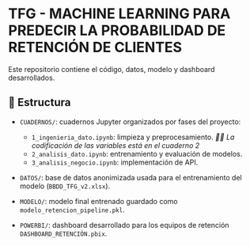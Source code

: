 # TFG - MACHINE LEARNING PARA PREDECIR LA PROBABILIDAD DE RETENCIÓN DE CLIENTES

Este repositorio contiene el código, datos, modelo y dashboard desarrollados.

## 📁 Estructura

- `CUADERNOS/`: cuadernos Jupyter organizados por fases del proyecto:
  - `1_ingenieria_dato.ipynb`: limpieza y preprocesamiento. *🖐🏾​ La codificación de las variables está en el cuaderno 2*
  - `2_analisis_dato.ipynb`: entrenamiento y evaluación de modelos. 
  - `3_analisis_negocio.ipynb`: implementación de API.

- `DATOS/`: base de datos anonimizada usada para el entrenamiento del modelo (`BBDD_TFG_v2.xlsx`).

- `MODELO/`: modelo final entrenado guardado como `modelo_retencion_pipeline.pkl`.

- `POWERBI/`: dashboard desarrollado para los equipos de retención `DASHBOARD_RETENCIÓN.pbix`.
